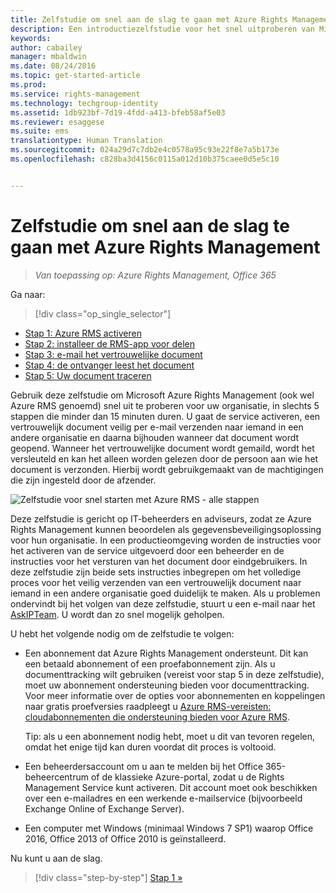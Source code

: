 ```yaml
---
title: Zelfstudie om snel aan de slag te gaan met Azure Rights Management | Azure RMS
description: Een introductiezelfstudie voor het snel uitproberen van Microsoft Azure Rights Management voor uw organisatie, met slechts 5 stappen die minder dan 15 minuten duren.
keywords: 
author: cabailey
manager: mbaldwin
ms.date: 08/24/2016
ms.topic: get-started-article
ms.prod: 
ms.service: rights-management
ms.technology: techgroup-identity
ms.assetid: 1db923bf-7d19-4fdd-a413-bfeb58af5e03
ms.reviewer: esaggese
ms.suite: ems
translationtype: Human Translation
ms.sourcegitcommit: 024a29d7c7db2e4c0578a95c93e22f8e7a5b173e
ms.openlocfilehash: c828ba3d4156c0115a012d10b375caee0d5e5c10


---
```


# Zelfstudie om snel aan de slag te gaan met Azure Rights Management

>*Van toepassing op: Azure Rights Management, Office 365*

Ga naar: 
> [!div class="op_single_selector"]
- [Stap 1: Azure RMS activeren](tutorial-step1.md)
- [Stap 2: installeer de RMS-app voor delen](tutorial-step2.md)
- [Stap 3: e-mail het vertrouwelijke document](tutorial-step3.md)
- [Stap 4: de ontvanger leest het document](tutorial-step4.md)
- [Stap 5: Uw document traceren](tutorial-step5.md)

Gebruik deze zelfstudie om Microsoft Azure Rights Management (ook wel Azure RMS genoemd) snel uit te proberen voor uw organisatie, in slechts 5 stappen die minder dan 15 minuten duren. U gaat de service activeren, een vertrouwelijk document veilig per e-mail verzenden naar iemand in een andere organisatie en daarna bijhouden wanneer dat document wordt geopend. Wanneer het vertrouwelijke document wordt gemaild, wordt het versleuteld en kan het alleen worden gelezen door de persoon aan wie het document is verzonden. Hierbij wordt gebruikgemaakt van de machtigingen die zijn ingesteld door de afzender.

![Zelfstudie voor snel starten met Azure RMS - alle stappen](../media/AzRMS_QuickStartStepsAll.PNG)

Deze zelfstudie is gericht op IT-beheerders en adviseurs, zodat ze Azure Rights Management kunnen beoordelen als gegevensbeveiligingsoplossing voor hun organisatie. In een productieomgeving worden de instructies voor het activeren van de service uitgevoerd door een beheerder en de instructies voor het versturen van het document door eindgebruikers. In deze zelfstudie zijn beide sets instructies inbegrepen om het volledige proces voor het veilig verzenden van een vertrouwelijk document naar iemand in een andere organisatie goed duidelijk te maken. Als u problemen ondervindt bij het volgen van deze zelfstudie, stuurt u een e-mail naar het [AskIPTeam](mailto:askipteam@microsoft.com?subject=Having%20problems%20with%20the%20Quick%20Start%20tutorial). U wordt dan zo snel mogelijk geholpen.

U hebt het volgende nodig om de zelfstudie te volgen:

-   Een abonnement dat Azure Rights Management ondersteunt. Dit kan een betaald abonnement of een proefabonnement zijn. Als u documenttracking wilt gebruiken (vereist voor stap 5 in deze zelfstudie), moet uw abonnement ondersteuning bieden voor documenttracking. Voor meer informatie over de opties voor abonnementen en koppelingen naar gratis proefversies raadpleegt u [Azure RMS-vereisten: cloudabonnementen die ondersteuning bieden voor Azure RMS](requirements-subscriptions.md).

    Tip: als u een abonnement nodig hebt, moet u dit van tevoren regelen, omdat het enige tijd kan duren voordat dit proces is voltooid.

-   Een beheerdersaccount om u aan te melden bij het Office 365-beheercentrum of de klassieke Azure-portal, zodat u de Rights Management Service kunt activeren. Dit account moet ook beschikken over een e-mailadres en een werkende e-mailservice (bijvoorbeeld Exchange Online of Exchange Server).

-   Een computer met Windows (minimaal Windows 7 SP1) waarop Office 2016, Office 2013 of Office 2010 is geïnstalleerd.

Nu kunt u aan de slag.

>[!div class="step-by-step"]
[Stap 1 »](tutorial-step1.md)






<!--HONumber=Aug16_HO4-->


